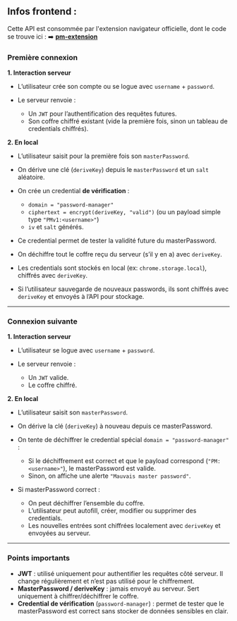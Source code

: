 ## Infos frontend :

Cette API est consommée par l'extension navigateur officielle, dont le code se trouve ici :
➡️ **[pm-extension](https://github.com/Loki1412e/pm-extension)**

### **Première connexion**

**1. Interaction serveur**

* L’utilisateur crée son compte ou se logue avec `username` + `password`.
* Le serveur renvoie :

  * Un `JWT` pour l’authentification des requêtes futures.
  * Son coffre chiffré existant (vide la première fois, sinon un tableau de credentials chiffrés).

**2. En local**

* L’utilisateur saisit pour la première fois son `masterPassword`.
* On dérive une clé (`deriveKey`) depuis le `masterPassword` et un `salt` aléatoire.
* On crée un credential **de vérification** :

  * `domain = "password-manager"`
  * `ciphertext = encrypt(deriveKey, "valid")` (ou un payload simple type `"PMv1:<username>"`)
  * `iv` et `salt` générés.
* Ce credential permet de tester la validité future du masterPassword.
* On déchiffre tout le coffre reçu du serveur (s’il y en a) avec `deriveKey`.
* Les credentials sont stockés en local (ex: `chrome.storage.local`), chiffrés avec `deriveKey`.
* Si l’utilisateur sauvegarde de nouveaux passwords, ils sont chiffrés avec `deriveKey` et envoyés à l’API pour stockage.

---

### **Connexion suivante**

**1. Interaction serveur**

* L’utilisateur se logue avec `username` + `password`.
* Le serveur renvoie :

  * Un `JWT` valide.
  * Le coffre chiffré.

**2. En local**

* L’utilisateur saisit son `masterPassword`.
* On dérive la clé (`deriveKey`) à nouveau depuis ce masterPassword.
* On tente de déchiffrer le credential spécial `domain = "password-manager"` :

  * Si le déchiffrement est correct et que le payload correspond (`"PM:<username>"`), le masterPassword est valide.
  * Sinon, on affiche une alerte `"Mauvais master password"`.
* Si masterPassword correct :

  * On peut déchiffrer l’ensemble du coffre.
  * L’utilisateur peut autofill, créer, modifier ou supprimer des credentials.
  * Les nouvelles entrées sont chiffrées localement avec `deriveKey` et envoyées au serveur.

---

### **Points importants**

* **JWT** : utilisé uniquement pour authentifier les requêtes côté serveur. Il change régulièrement et n’est pas utilisé pour le chiffrement.
* **MasterPassword / deriveKey** : jamais envoyé au serveur. Sert uniquement à chiffrer/déchiffrer le coffre.
* **Credential de vérification** (`password-manager`) : permet de tester que le masterPassword est correct sans stocker de données sensibles en clair.